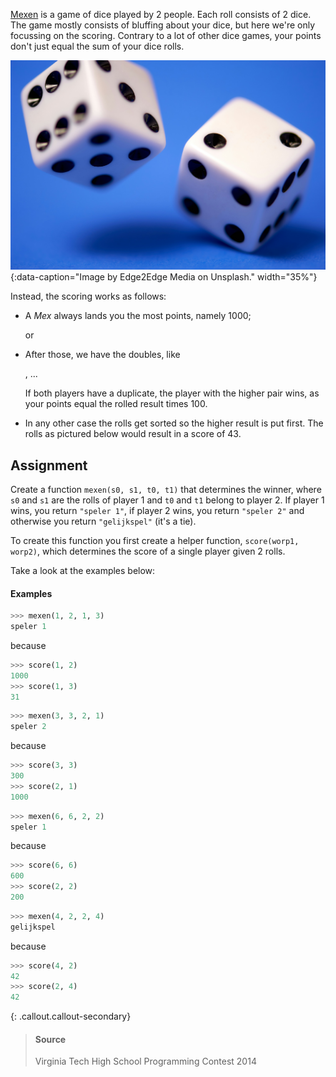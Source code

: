 <a href="https://nl.wikipedia.org/wiki/Mexicanen_(dobbelspel)" target="_blank">Mexen</a> is a game of dice played by 2 people. Each roll consists of 2 dice. The game mostly consists of bluffing about your dice, but here we're only focussing on the scoring. Contrary to a lot of other dice games, your points don't just equal the sum of your dice rolls.

![Image by Edge2Edge Media on Unsplash.](media/edge2edge-media.jpg "Image by Edge2Edge Media on Unsplash."){:data-caption="Image by Edge2Edge Media on Unsplash." width="35%"}

Instead, the scoring works as follows:
- A *Mex* always lands you the most points, namely 1000;

  <span class="mdi mdi-36px mdi-dice-1-outline"></span> <span class="mdi mdi-36px mdi-dice-2-outline"></span> or <span class="mdi mdi-36px mdi-dice-2-outline"></span> <span class="mdi mdi-36px mdi-dice-1-outline"></span>

- After those, we have the doubles, like

  <span class="mdi mdi-36px mdi-dice-4-outline"></span> <span class="mdi mdi-36px mdi-dice-4-outline"></span>, ...

  If both players have a duplicate, the player with the higher pair wins, as your points equal the rolled result times 100.

- In any other case the rolls get sorted so the higher result is put first. The rolls as pictured below would result in a score of 43.

  <span class="mdi mdi-36px mdi-dice-4-outline"></span>  <span class="mdi mdi-36px mdi-dice-3-outline"></span>

## Assignment

Create a function `mexen(s0, s1, t0, t1)` that determines the winner, where `s0` and `s1` are the rolls of player 1 and `t0` and `t1` belong to player 2. If player 1 wins, you return `"speler 1"`, if player 2 wins, you return `"speler 2"` and otherwise you return `"gelijkspel"` (it's a tie).

To create this function you first create a helper function, `score(worp1, worp2)`, which determines the score of a single player given 2 rolls. 

Take a look at the examples below:

#### Examples

```python
>>> mexen(1, 2, 1, 3)
speler 1
```
because
```python
>>> score(1, 2)
1000
>>> score(1, 3)
31
```


```python
>>> mexen(3, 3, 2, 1)
speler 2
```
because
```python
>>> score(3, 3)
300
>>> score(2, 1)
1000
```


```python
>>> mexen(6, 6, 2, 2)
speler 1
```
because
```python
>>> score(6, 6)
600
>>> score(2, 2)
200
```


```python
>>> mexen(4, 2, 2, 4)
gelijkspel
```
because
```python
>>> score(4, 2)
42
>>> score(2, 4)
42
```

{: .callout.callout-secondary}
>#### Source
> Virginia Tech High School Programming Contest 2014
